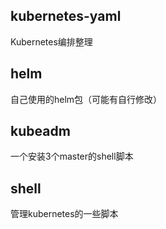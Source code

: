 ## kubernetes-yaml
Kubernetes编排整理

## helm
自己使用的helm包（可能有自行修改）

## kubeadm
一个安装3个master的shell脚本

## shell
管理kubernetes的一些脚本

